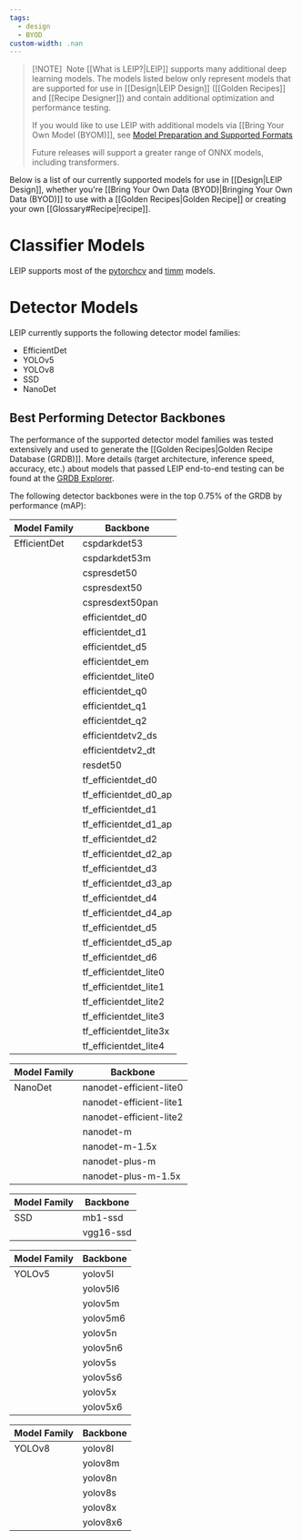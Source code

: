 ```yaml
---
tags:
  - design
  - BYOD
custom-width: .nan
---
```

> [!NOTE]  Note
> [[What is LEIP?|LEIP]] supports many additional deep learning models. The models listed below only represent models that are supported for use in [[Design|LEIP Design]] ([[Golden Recipes]] and [[Recipe Designer]]) and contain additional optimization and performance testing.
> 
> If you would like to use LEIP with additional models via [[Bring Your Own Model (BYOM)]], see [Model Preparation and Supported Formats](https://leipdocs.latentai.io/cf/3.0/content/miscellaneous/supported-models/#leip-optimizecompile)
> 
> Future releases will support a greater range of ONNX models, including transformers.

Below is a list of our currently supported models for use in [[Design|LEIP Design]], whether you're [[Bring Your Own Data (BYOD)|Bringing Your Own Data (BYOD)]] to use with a [[Golden Recipes|Golden Recipe]] or creating your own [[Glossary#Recipe|recipe]].
# Classifier Models
LEIP supports most of the [pytorchcv](https://pypi.org/project/pytorchcv/) and [timm](https://huggingface.co/docs/timm/index) models.
# Detector Models

LEIP currently supports the following detector model families:
  
  - EfficientDet
  - YOLOv5
  - YOLOv8
  - SSD
  - NanoDet
## Best Performing Detector Backbones
The performance of the supported detector model families was tested extensively and used to generate the [[Golden Recipes|Golden Recipe Database (GRDB)]]. More details (target architecture, inference speed, accuracy, etc.) about models that passed LEIP end-to-end testing can be found at the [GRDB Explorer](https://gtc.latentai.io).

The following detector backbones were in the top 0.75% of the GRDB by performance (mAP):

| Model Family | Backbone               |
| ------------ | ---------------------- |
| EfficientDet | cspdarkdet53           |
|              | cspdarkdet53m          |
|              | cspresdet50            |
|              | cspresdext50           |
|              | cspresdext50pan        |
|              | efficientdet_d0        |
|              | efficientdet_d1        |
|              | efficientdet_d5        |
|              | efficientdet_em        |
|              | efficientdet_lite0     |
|              | efficientdet_q0        |
|              | efficientdet_q1        |
|              | efficientdet_q2        |
|              | efficientdetv2_ds      |
|              | efficientdetv2_dt      |
|              | resdet50               |
|              | tf_efficientdet_d0     |
|              | tf_efficientdet_d0_ap  |
|              | tf_efficientdet_d1     |
|              | tf_efficientdet_d1_ap  |
|              | tf_efficientdet_d2     |
|              | tf_efficientdet_d2_ap  |
|              | tf_efficientdet_d3     |
|              | tf_efficientdet_d3_ap  |
|              | tf_efficientdet_d4     |
|              | tf_efficientdet_d4_ap  |
|              | tf_efficientdet_d5     |
|              | tf_efficientdet_d5_ap  |
|              | tf_efficientdet_d6     |
|              | tf_efficientdet_lite0  |
|              | tf_efficientdet_lite1  |
|              | tf_efficientdet_lite2  |
|              | tf_efficientdet_lite3  |
|              | tf_efficientdet_lite3x |
|              | tf_efficientdet_lite4  |

|  Model Family      |  Backbone               |
|--------------------|-------------------------|
| NanoDet            |  nanodet-efficient-lite0|
|                    |  nanodet-efficient-lite1|
|                    |  nanodet-efficient-lite2|
|                    |  nanodet-m              |
|                    |  nanodet-m-1.5x         |
|                    |  nanodet-plus-m         |
|                    |  nanodet-plus-m-1.5x    |

| Model Family | Backbone  |
| ------------ | --------- |
| SSD          | mb1-ssd   |
|              | vgg16-ssd |

| Model Family | Backbone |
| ------------ | -------- |
| YOLOv5       | yolov5l  |
|              | yolov5l6 |
|              | yolov5m  |
|              | yolov5m6 |
|              | yolov5n  |
|              | yolov5n6 |
|              | yolov5s  |
|              | yolov5s6 |
|              | yolov5x  |
|              | yolov5x6 |

|  Model Family      |  Backbone               |
|--------------------|-------------------------|
|  YOLOv8            |  yolov8l                |
|                    |  yolov8m                |
|                    |  yolov8n                |
|                    |  yolov8s                |
|                    |  yolov8x                |
|                    |  yolov8x6               |